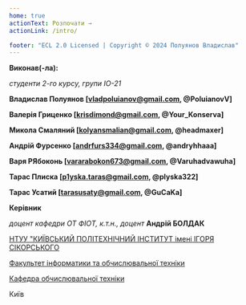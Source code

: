 ```yaml
---
home: true
actionText: Розпочати →
actionLink: /intro/

footer: "ECL 2.0 Licensed | Copyright © 2024 Полуянов Владислав"
---
```



**Виконав(-ла):** 

*студенти 2-го курсу, групи ІО-21* 

**Владислав Полуянов [vladpoluianov@gmail.com, @PoluianovV]**

**Валерія Гриценко [krisdimond@gmail.com, @Your_Konserva]**

**Микола Смаляний [kolyansmalian@gmail.com, @headmaxer]**

**Андрій Фурсенко [andrfurs334@gmail.com, @andryhhaaa]**

**Варя РЯбоконь [vararabokon673@gmail.com, @Varuhadvawuha]**

**Тарас Плиска [p1yska.taras@gmail.com, @plyska322]**

**Тарас Усатий [tarasusaty@gmail.com, @GuCaKa]**

**Керівник**

*доцент кафедри ОТ ФІОТ, к.т.н., доцент*<span padding-right:5em></span> **Андрій БОЛДАК** 

[НТУУ "КИЇВСЬКИЙ ПОЛІТЕХНІЧНИЙ ІНСТИТУТ імені ІГОРЯ СІКОРСЬКОГО](https://kpi.ua/)

[Факультет інформатики та обчислювальної техніки](https://fiot.kpi.ua/)

[Кафедра обчислювальної техніки](https://comsys.kpi.ua/)

Київ
